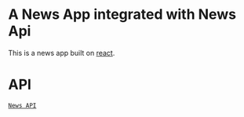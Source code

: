 # A News App integrated with News Api

This is a news app built on [react](https://reactjs.org/).

# API

[`News API`](https://newsapi.org/)
